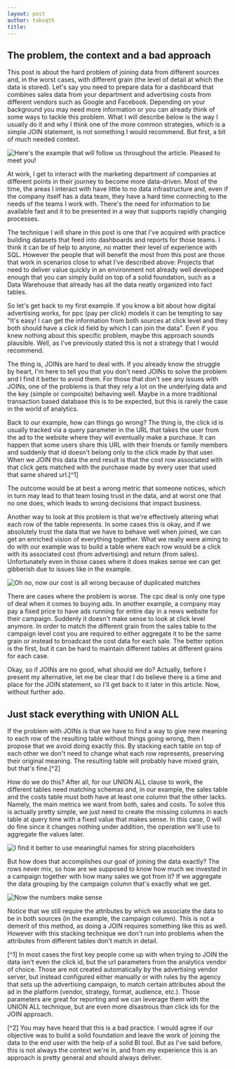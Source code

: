 ```yaml
---
layout: post
author: taksqth
title:
---
```


## The problem, the context and a bad approach

This post is about the hard problem of joining data from different sources and,
in the worst cases, with different grain (the level of detail at which the data
is stored). Let's say you need to prepare data for a dashboard that combines
sales data from your department and advertising costs from different vendors
such as Google and Facebook. Depending on your background you may need more
information or you can already think of some ways to tackle this problem. What I
will describe below is the way I usually do it and why I think one of the more
common strategies, which is a simple JOIN statement, is not something I would
recommend. But first, a bit of much needed context.

![Here's the example that will follow us throughout the article. Pleased to meet you!]()

At work, I get to interact with the marketing department of companies at
different points in their journey to become more data-driven. Most of the time,
the areas I interact with have little to no data infrastructure and, even if the
company itself has a data team, they have a hard time connecting to the needs of
the teams I work with. There's the need for information to be available fast and
it to be presented in a way that supports rapidly changing processes.

The technique I will share in this post is one that I've acquired with practice
building datasets that feed into dashboards and reports for those teams. I think
it can be of help to anyone, no matter their level of experience with SQL.
However the people that will benefit the most from this post are those that work
in scenarios close to what I've described above: Projects that need to deliver
value quickly in an environment not already well developed enough that you can
simply build on top of a solid foundation, such as a Data Warehouse that already
has all the data neatly organized into fact tables.

So let's get back to my first example. If you know a bit about how digital
advertising works, for ppc (pay per click) models it can be tempting to say
"It's easy! I can get the information from both sources at click level and they
both should have a click id field by which I can join the data". Even if you
knew nothing about this specific problem, maybe this approach sounds plausible.
Well, as I've previously stated this is not a strategy that I would recommend.

The thing is, JOINs are hard to deal with. If you already know the struggle by
heart, I'm here to tell you that you don't need JOINs to solve the problem and I
find it better to avoid them. For those that don't see any issues with JOINs,
one of the problems is that they rely a lot on the underlying data and the key
(simple or composite) behaving well. Maybe in a more traditional transaction
based database this is to be expected, but this is rarely the case in the world
of analytics.

Back to our example, how can things go wrong? The thing is, the click id is
usually tracked via a query parameter in the URL that takes the user from the ad
to the website where they will eventually make a purchase. It can happen that
some users share this URL with their friends or family members and suddenly that
id doesn't belong only to the click made by that user. When we JOIN this data
the end result is that the cost row associated with that click gets matched with
the purchase made by every user that used that same shared url.[^1]

The outcome would be at best a wrong metric that someone notices, which in turn
may lead to that team losing trust in the data, and at worst one that no one
does, which leads to wrong decisions that impact business.

Another way to look at this problem is that we're effectively altering what each
row of the table represents. In some cases this is okay, and if we absolutely
trust the data that we have to behave well when joined, we can get an enriched
vision of everything together. What we really were aiming to do with our example
was to build a table where each row would be a click with its associated cost
(from advertising) and return (from sales).  Unfortunately even in those cases
where it does makes sense we can get gibberish due to issues like in the
example.

![Oh no, now our cost is all wrong because of duplicated matches]()

There are cases where the problem is worse. The cpc deal is only one type of
deal when it comes to buying ads. In another example, a company may pay a fixed
price to have ads running for entire day in a news website for their campaign.
Suddenly it doesn't make sense to look at click level anymore. In order to match
the different grain from the sales table to the campaign level cost you are
required to either aggregate it to be the same grain or instead to broadcast the
cost data for each sale. The better option is the first, but it can be hard to
maintain different tables at different grains for each case.

Okay, so if JOINs are no good, what should we do? Actually, before I present my
alternative, let me be clear that I do believe there is a time and place for the
JOIN statement, so I'll get back to it later in this article. Now, without
further ado.

## Just stack everything with UNION ALL

If the problem with JOINs is that we have to find a way to give new meaning to
each row of the resulting table without things going wrong, then I propose that
we avoid doing exactly this. By stacking each table on top of each other we
don't need to change what each row represents, preserving their original
meaning. The resulting table will probably have mixed grain, but that's
fine.[^2] 

How do we do this? After all, for our UNION ALL clause to work, the different
tables need matching schemas and, in our example, the sales table and the costs
table must both have at least one column that the other lacks. Namely, the main
metrics we want from both, sales and costs. To solve this is actually pretty
simple, we just need to create the missing columns in each table at query time
with a fixed value that makes sense. In this case, 0 will do fine since it
changes nothing under addition, the operation we'll use to aggregate the values
later.

![I find it better to use meaningful names for string placeholders]()

But how does that accomplishes our goal of joining the data exactly? The rows
never mix, so how are we supposed to know how much we invested in a campaign
together with how many sales we got from it? If we aggregate the data grouping
by the campaign column that's exactly what we get.

![Now the numbers make sense]()

Notice that we still require the attributes by which we associate the data to
be in both sources (in the example, the campaign column). This is not a demerit
of this method, as doing a JOIN requires something like this as well. However
with this stacking technique we don't run into problems when the attributes from
different tables don't match in detail.

[^1] In most cases the first key people come up with when trying to JOIN
the data isn't even the click id, but the url parameters from the analytics
vendor of choice.  Those are not created automatically by the advertising vendor
server, but instead configured either manually or with rules by the agency that
sets up the advertising campaign, to match certain attributes about the ad in
the platform (vendor, strategy, format, audience, etc.). Those parameters are
great for reporting and we can leverage them with the UNION ALL technique, but
are even more disastrous than click ids for the JOIN approach.

[^2] You may have heard that this is a bad practice. I would agree if
our objective was to build a solid foundation and leave the work of joining the
data to the end user with the help of a solid BI tool. But as I've said before,
this is not always the context we're in, and from my experience this is an
approach is pretty general and should always deliver.
